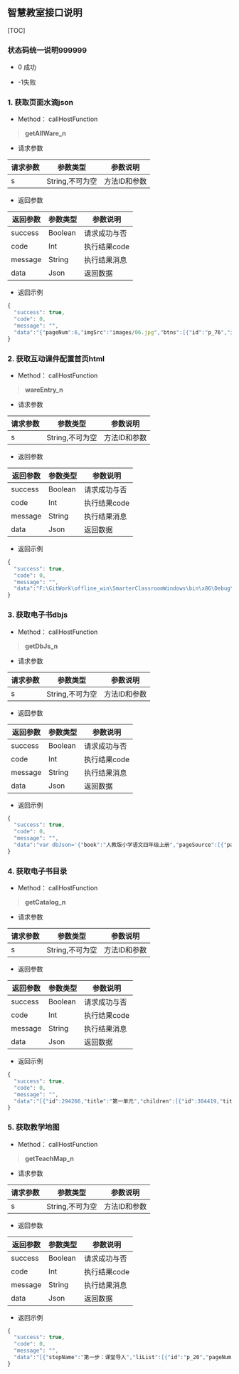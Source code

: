 
## 智慧教室接口说明

[TOC]

### 状态码统一说明999999
- 0 成功

- -1失败


### 1. 获取页面水滴json

- Method： callHostFunction
>**getAllWare_n**

- 请求参数

| 请求参数     |     参数类型    |   参数说明   |
| ----------- | --------------- |----------- |
| s           | String,不可为空 |  方法ID和参数|

- 返回参数

| 返回参数      |     参数类型 |   参数说明    |
| ----------- | ------------| ----------- |
| success     |   Boolean   |  请求成功与否  |
| code        |   Int       |  执行结果code |
| message     |   String    |  执行结果消息  |
| data        |   Json      |  返回数据     |

- 返回示例

```js
{
  "success": true,
  "code": 0,
  "message": "",
  "data":"{"pageNum":6,"imgSrc":"images/06.jpg","btns":[{"id":"p_76","icoType":"6","randId":"1505813969790","isread":true,"sourceUrl":"c6837bb1-ea95-4546-94b6-cb72bdd6f694","X":540.6465126811594,"Y":341.0474788647343,"title":"雅鲁藏布大峡谷-动画","comeFrom":"ModResource"},{"id":"p_71","icoType":"28","randId":"1516176667515","isread":false,"sourceUrl":"9b09b50d-6efc-4c7d-95da-4dd9415db984","X":558.3325030193237,"Y":432.0040006038647,"title":"雅鲁藏布大峡谷","comeFrom":"ModResource"},{"id":"p_78","icoType":"27","randId":"1516179499180","isread":false,"sourceUrl":"950baed5-b7de-48dc-b00b-1a14713f6628","X":669.5015851449275,"Y":314.5184933574879,"title":"茫-识字-鸟的天堂","comeFrom":"ModResource"}]}"
}
```
### 2. 获取互动课件配置首页html

- Method： callHostFunction
>**wareEntry_n**

- 请求参数

| 请求参数     |     参数类型    |   参数说明   |
| ----------- | --------------- |----------- |
| s           | String,不可为空 |  方法ID和参数|

- 返回参数

| 返回参数      |     参数类型 |   参数说明    |
| ----------- | ------------| ----------- |
| success     |   Boolean   |  请求成功与否  |
| code        |   Int       |  执行结果code |
| message     |   String    |  执行结果消息  |
| data        |   Json      |  返回数据     |

- 返回示例

```js
{
  "success": true,
  "code": 0,
  "message": "",
  "data":"F:\GitWork\offline_win\SmarterClassroomWindows\bin\x86\Debug\Page\data\RJYW4A\resource\第一单元\950baed5-b7de-48dc-b00b-1a14713f6628\ren_mang\ren_mang.html"
}

```
### 3. 获取电子书dbjs

- Method： callHostFunction
>**getDbJs_n**

- 请求参数

| 请求参数     |     参数类型    |   参数说明   |
| ----------- | --------------- |----------- |
| s           | String,不可为空 |  方法ID和参数|

- 返回参数

| 返回参数      |     参数类型 |   参数说明    |
| ----------- | ------------| ----------- |
| success     |   Boolean   |  请求成功与否  |
| code        |   Int       |  执行结果code |
| message     |   String    |  执行结果消息  |
| data        |   Json      |  返回数据     |

- 返回示例

```js
{
  "success": true,
  "code": 0,
  "message": "",
  "data":"var dbJson='{"book":"人教版小学语文四年级上册","pageSource":[{"pageId":-5,"pageImg":"fm001/bg.jpg"},{"pageId":-4,"pageImg":"fm002/bg.jpg"},{"pageId":-3,"pageImg":"fy001/bg.jpg"},{"pageId":-2,"pageImg":"ml001/bg.jpg"},{"pageId":-1,"pageImg":"ml002/bg.jpg"},{"pageId":0,"pageImg":"ml003/bg.jpg"},{"pageId":1,"pageImg":"page001/bg.jpg"},{"pageId":2,"pageImg":"page002/bg.jpg","buttons":{"button":[{"eventtype":5,"subjectNum":1,"itemNum":0,"height":44,"id":1,"soundsrc":"page002/sound/p002001.mp3","width":116,"x":338.667,"y":81.3333},{"eventtype":5,"subjectNum":1,"itemNum":0,"height":36,"id":2,"soundsrc":"page002/sound/p002002.mp3","width":488,"x":122.667,"y":190.667},{"eventtype":5,"subjectNum":1,"itemNum":0,"height":366.667,"id":3,"soundsrc":"page002/sound/p002003.mp3","width":620,"x":57.3333,"y":230.667}]}},{"pageId":3,"pageImg":"page003/bg.jpg","buttons":{"button":[{"eventtype":5,"subjectNum":1,"itemNum":0,"height":242.667,"id":1,"soundsrc":"page003/sound/p003001.mp3","width":612,"x":82.6667,"y":325.333},{"eventtype":5,"subjectNum":1,"itemNum":0,"height":241.333,"id":2,"soundsrc":"page003/sound/p003002.mp3","width":616,"x":78.6667,"y":572},{"eventtype":5,"subjectNum":1,"itemNum":0,"height":160,"id":3,"soundsrc":"page003/sound/p003003.mp3","width":608,"x":86.6667,"y":817.333}]}},{"pageId":4,"pageImg":"page004/bg.jpg"},{"pageId":5,"pageImg":"page005/bg.jpg"},{"pageId":186,"pageImg":"zfd001/bg.jpg"}]}';"
}

```
### 4. 获取电子书目录

- Method： callHostFunction
>**getCatalog_n**

- 请求参数

| 请求参数     |     参数类型    |   参数说明   |
| ----------- | --------------- |----------- |
| s           | String,不可为空 |  方法ID和参数|

- 返回参数

| 返回参数      |     参数类型 |   参数说明    |
| ----------- | ------------| ----------- |
| success     |   Boolean   |  请求成功与否  |
| code        |   Int       |  执行结果code |
| message     |   String    |  执行结果消息  |
| data        |   Json      |  返回数据     |

- 返回示例

```js
{
  "success": true,
  "code": 0,
  "message": "",
  "data":"[{"id":294266,"title":"第一单元","children":[{"id":304419,"title":"第一组","isFolder":false,"sord":0,"StartPage":1,"EndPage":1},{"id":294267,"title":"1 观潮","isFolder":false,"sord":1,"StartPage":2,"EndPage":5},{"id":294268,"title":"2* 雅鲁藏布大峡谷","isFolder":false,"sord":3,"StartPage":6,"EndPage":9},{"id":294269,"title":"3 鸟的天堂","isFolder":false,"sord":4,"StartPage":10,"EndPage":13},{"id":294270,"title":"4* 火烧云","isFolder":false,"sord":4,"StartPage":14,"EndPage":16},{"id":304420,"title":"词语盘点","isFolder":false,"sord":4,"StartPage":17,"EndPage":17},{"id":294271,"title":"语文园地一","isFolder":false,"sord":5,"StartPage":18,"EndPage":20}],"isFolder":true,"sord":52,"StartPage":1,"EndPage":20},{"id":294272,"title":"第二单元","children":[{"id":304422,"title":"第二组","isFolder":false,"sord":1,"StartPage":21,"EndPage":21},{"id":294273,"title":"5 古诗两首","children":[{"id":294274,"title":"题西林壁","isFolder":false,"sord":1,"StartPage":22,"EndPage":22},{"id":294275,"title":"游山西村","isFolder":false,"sord":2,"StartPage":23,"EndPage":24}],"isFolder":true,"sord":2,"StartPage":22,"EndPage":24},{"id":294276,"title":"6 爬山虎的脚","isFolder":false,"sord":3,"StartPage":25,"EndPage":27},{"id":294277,"title":"7 蟋蟀的住宅","isFolder":false,"sord":4,"StartPage":28,"EndPage":31},{"id":294278,"title":"8* 世界地图引出的发现","isFolder":false,"sord":5,"StartPage":32,"EndPage":34},{"id":304423,"title":"词语盘点","isFolder":false,"sord":5,"StartPage":35,"EndPage":35},{"id":294279,"title":"语文园地二","isFolder":false,"sord":7,"StartPage":36,"EndPage":39}],"isFolder":true,"sord":52,"StartPage":21,"EndPage":39},{"id":294280,"title":"第三单元","children":[{"id":304424,"title":"第三组","isFolder":false,"sord":1,"StartPage":40,"EndPage":40},{"id":294281,"title":"9 巨人的花园","isFolder":false,"sord":2,"StartPage":41,"EndPage":45},{"id":294282,"title":"10* 幸福是什么","isFolder":false,"sord":3,"StartPage":46,"EndPage":50},{"id":294283,"title":"11 去年的树","isFolder":false,"sord":4,"StartPage":51,"EndPage":53},{"id":294284,"title":"12* 小木偶的故事","isFolder":false,"sord":5,"StartPage":54,"EndPage":57},{"id":304425,"title":"词语盘点","isFolder":false,"sord":5,"StartPage":58,"EndPage":58},{"id":294285,"title":"语文园地三","isFolder":false,"sord":7,"StartPage":59,"EndPage":61}],"isFolder":true,"sord":52,"StartPage":40,"EndPage":61},{"id":294286,"title":"第四单元","children":[{"id":304426,"title":"第四组","isFolder":false,"sord":1,"StartPage":62,"EndPage":62},{"id":294287,"title":"13 白鹅","isFolder":false,"sord":2,"StartPage":63,"EndPage":66},{"id":294288,"title":"14* 白公鹅","isFolder":false,"sord":3,"StartPage":67,"EndPage":69},{"id":294289,"title":"15 猫","isFolder":false,"sord":4,"StartPage":70,"EndPage":73},{"id":294290,"title":"16* 母鸡","isFolder":false,"sord":5,"StartPage":74,"EndPage":76},{"id":304427,"title":"词语盘点","isFolder":false,"sord":5,"StartPage":77,"EndPage":77},{"id":294291,"title":"语文园地四","isFolder":false,"sord":7,"StartPage":78,"EndPage":80}],"isFolder":true,"sord":52,"StartPage":62,"EndPage":80},{"id":294292,"title":"第五单元","children":[{"id":304428,"title":"第五组","isFolder":false,"sord":1,"StartPage":81,"EndPage":81},{"id":294293,"title":"17 长城","isFolder":false,"sord":2,"StartPage":82,"EndPage":86},{"id":294294,"title":"18 颐和园","isFolder":false,"sord":3,"StartPage":87,"EndPage":90},{"id":294295,"title":"19* 秦兵马俑","isFolder":false,"sord":4,"StartPage":91,"EndPage":94},{"id":304429,"title":"词语盘点","isFolder":false,"sord":4,"StartPage":95,"EndPage":95},{"id":294296,"title":"语文园地五","isFolder":false,"sord":6,"StartPage":96,"EndPage":98}],"isFolder":true,"sord":52,"StartPage":81,"EndPage":98},{"id":294297,"title":"第六单元","children":[{"id":304436,"title":"第六组","isFolder":false,"sord":-10,"StartPage":99,"EndPage":99},{"id":294298,"title":"20 古诗两首","children":[{"id":294299,"title":"黄鹤楼送孟浩然之广陵","isFolder":false,"sord":1,"StartPage":100,"EndPage":100},{"id":294300,"title":"送元二使安西","isFolder":false,"sord":2,"StartPage":101,"EndPage":102}],"isFolder":true,"sord":-9,"StartPage":100,"EndPage":102},{"id":294301,"title":"21 搭石","isFolder":false,"sord":-9,"StartPage":103,"EndPage":105},{"id":294302,"title":"22 跨越海峡的生命桥","isFolder":false,"sord":-9,"StartPage":106,"EndPage":108},{"id":294303,"title":"23* 卡罗纳","isFolder":false,"sord":-9,"StartPage":109,"EndPage":112},{"id":294304,"title":"24* 给予是快乐的","isFolder":false,"sord":-9,"StartPage":113,"EndPage":115},{"id":294305,"title":"词语盘点","isFolder":false,"sord":-9,"StartPage":116,"EndPage":116},{"id":304437,"title":"语文园地六","isFolder":false,"sord":-8,"StartPage":117,"EndPage":119}],"isFolder":true,"sord":52,"StartPage":99,"EndPage":119},{"id":294306,"title":"第七单元","children":[{"id":304432,"title":"第七组","isFolder":false,"sord":1,"StartPage":120,"EndPage":120},{"id":294307,"title":"25 为中华之崛起而读书","isFolder":false,"sord":2,"StartPage":121,"EndPage":125},{"id":294308,"title":"26 那片绿绿的爬山虎","isFolder":false,"sord":3,"StartPage":126,"EndPage":130},{"id":294309,"title":"27* 乌塔","isFolder":false,"sord":4,"StartPage":131,"EndPage":133},{"id":294310,"title":"28* 尺有所短 寸有所长","isFolder":false,"sord":5,"StartPage":134,"EndPage":137},{"id":304433,"title":"词语盘点","isFolder":false,"sord":5,"StartPage":138,"EndPage":138},{"id":294311,"title":"语文园地七","isFolder":false,"sord":7,"StartPage":139,"EndPage":141}],"isFolder":true,"sord":52,"StartPage":120,"EndPage":141},{"id":294312,"title":"第八单元","children":[{"id":304434,"title":"第八组","isFolder":false,"sord":0,"StartPage":142,"EndPage":142},{"id":294313,"title":"29 呼风唤雨的世纪","isFolder":false,"sord":1,"StartPage":143,"EndPage":145},{"id":294314,"title":"30* 电脑的住宅","isFolder":false,"sord":2,"StartPage":146,"EndPage":147},{"id":294315,"title":"31 飞向蓝天的恐龙","isFolder":false,"sord":3,"StartPage":148,"EndPage":152},{"id":294316,"title":"32* 飞船上的特殊乘客","isFolder":false,"sord":4,"StartPage":153,"EndPage":155},{"id":304435,"title":"词语盘点","isFolder":false,"sord":4,"StartPage":156,"EndPage":156},{"id":294317,"title":"语文园地八","isFolder":false,"sord":6,"StartPage":157,"EndPage":159}],"isFolder":true,"sord":52,"StartPage":142,"EndPage":159},{"id":304438,"title":"选读课文","children":[{"id":304439,"title":"1 延安，我把你追寻","isFolder":false,"sord":1,"StartPage":160,"EndPage":161},{"id":304440,"title":"2 五彩池","isFolder":false,"sord":2,"StartPage":162,"EndPage":163},{"id":304441,"title":"3 小青石","isFolder":false,"sord":3,"StartPage":164,"EndPage":167},{"id":304442,"title":"4 麻雀","isFolder":false,"sord":4,"StartPage":168,"EndPage":169},{"id":304443,"title":"5 迷人的张家界","isFolder":false,"sord":5,"StartPage":170,"EndPage":172},{"id":304444,"title":"6 一个苹果","isFolder":false,"sord":6,"StartPage":173,"EndPage":175},{"id":304445,"title":"7 真实的高度","isFolder":false,"sord":7,"StartPage":176,"EndPage":177},{"id":304446,"title":"8 人造反光植物","isFolder":false,"sord":8,"StartPage":178,"EndPage":179}],"isFolder":true,"sord":52,"StartPage":160,"EndPage":179},{"id":304447,"title":"生字表（一）","isFolder":false,"sord":52,"StartPage":180,"EndPage":182},{"id":304448,"title":"生字表（二）","isFolder":false,"sord":52,"StartPage":183,"EndPage":185}]"
}

```
### 5. 获取教学地图

- Method： callHostFunction
>**getTeachMap_n**

- 请求参数

| 请求参数     |     参数类型    |   参数说明   |
| ----------- | --------------- |----------- |
| s           | String,不可为空 |  方法ID和参数|

- 返回参数

| 返回参数      |     参数类型 |   参数说明    |
| ----------- | ------------| ----------- |
| success     |   Boolean   |  请求成功与否  |
| code        |   Int       |  执行结果code |
| message     |   String    |  执行结果消息  |
| data        |   Json      |  返回数据     |

- 返回示例

```js
{
  "success": true,
  "code": 0,
  "message": "",
  "data":"[{"stepName":"第一步：课堂导入","liList":[{"id":"p_20","pageNum":1,"sourceSrc":"bd1c19e7-b468-4092-98ec-c40827ea6ef6","sourcetype":"6","comeFrom":"ModResource","randId":"1516175282984","sourceName":"观潮-动画"},{"id":"p_53","pageNum":1,"sourceSrc":"8e2ad642-e8ff-4bed-8fd2-f9927aaca14c","sourcetype":"28","comeFrom":"ModResource","randId":"1516175287888","sourceName":"观潮"}]}]"
}

```
